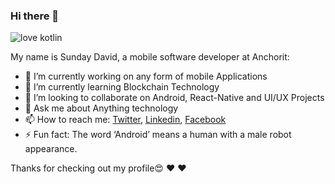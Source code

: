 ### Hi there 👋


![love kotlin](https://user-images.githubusercontent.com/46400048/103219271-7cb44400-491d-11eb-86bd-a6bbc8d70efa.png)


My name is Sunday David, a mobile software developer at Anchorit:

- 🔭 I’m currently working on any form of mobile Applications
- 🌱 I’m currently learning Blockchain Technology
- 👯 I’m looking to collaborate on Android, React-Native and UI/UX Projects
- 💬 Ask me about Anything technology
- 📫 How to reach me: [Twitter](https://twitter.com/davpeter3), [Linkedin](https://www.linkedin.com/in/sunday-david-b556b9183/), [Facebook](https://web.facebook.com/david.sunday.5872/)
- ⚡ Fun fact: The word ‘Android’ means a human with a male robot appearance.

Thanks for checking out my profile:heart_eyes: :hearts: :hearts:

